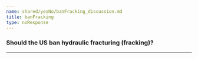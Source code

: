 ```yaml
---
name: shared/yesNo/banFracking_discussion.md
title: banFracking
type: noResponse
---
```


### Should the US ban hydraulic fracturing (fracking)?

---

